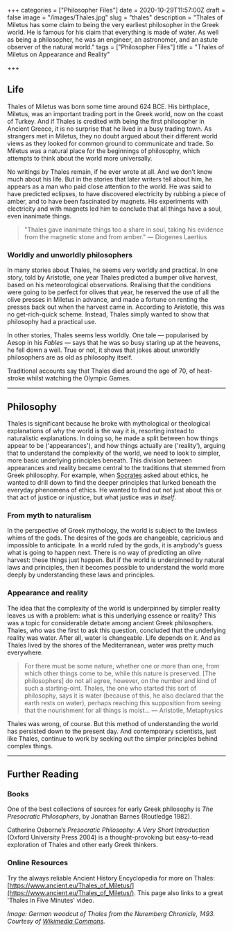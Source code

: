 +++
categories = ["Philosopher Files"]
date = 2020-10-29T11:57:00Z
draft = false
image = "/images/Thales.jpg"
slug = "thales"
description = "Thales of Miletus has some claim to being the very earliest philosopher in the Greek world. He is famous for his claim that everything is made of water.  As well as being a philosopher, he was an engineer, an astronomer, and an astute observer of the natural world."
tags = ["Philosopher Files"]
title = "Thales of Miletus on Appearance and Reality"

+++


## Life

Thales of Miletus was born some time around 624 BCE. His birthplace, Miletus, was an important trading port in the Greek world, now on the coast of Turkey. And if Thales is credited with being the first philosopher in Ancient Greece, it is no surprise that he lived in a busy trading town. As strangers met in Miletus, they no doubt argued about their different world views as they looked for common ground to communicate and trade. So Miletus was a natural place for the beginnings of philosophy, which attempts to think about the world more universally.

No writings by Thales remain, if he ever wrote at all. And we don’t know much about his life. But in the stories that later writers tell about him, he appears as a man who paid close attention to the world. He was said to have predicted eclipses, to have discovered electricity by rubbing a piece of amber, and to have been fascinated by magnets. His experiments with electricity and with magnets led him to conclude that all things have a soul, even inanimate things.

> "Thales gave inanimate things too a share in soul, taking his evidence from the magnetic stone and from amber." — Diogenes Laertius

### Worldly and unworldly philosophers

In many stories about Thales, he seems very worldly and practical. In one story, told by Aristotle, one year Thales predicted a bumper olive harvest, based on his meteorological observations. Realising that the conditions were going to be perfect for olives that year, he reserved the use of all the olive presses in Miletus in advance, and made a fortune on renting the presses back out when the harvest came in. According to Aristotle, this was no get-rich-quick scheme. Instead, Thales simply wanted to show that philosophy had a practical use.

In other stories, Thales seems less worldly. One tale — popularised by Aesop in his _Fables_ — says that he was so busy staring up at the heavens, he fell down a well. True or not, it shows that jokes about unworldly philosophers are as old as philosophy itself.

Traditional accounts say that Thales died around the age of 70, of heat-stroke whilst watching the Olympic Games.

---

## Philosophy

Thales is significant because he broke with mythological or theological explanations of why the world is the way it is, resorting instead to naturalistic explanations. In doing so, he made a split between how things appear to be ('appearances'), and how things actually are ('reality'), arguing that to understand the complexity of the world, we need to look to simpler, more basic underlying principles beneath. This division between appearances and reality became central to the traditions that stemmed from Greek philosophy. For example, when [Socrates](/socrates) asked about ethics, he wanted to drill down to find the deeper principles that lurked beneath the everyday phenomena of ethics. He wanted to find out not just about this or that act of justice or injustice, but what justice was _in itself_.

### From myth to naturalism

In the perspective of Greek mythology, the world is subject to the lawless whims of the gods. The desires of the gods are changeable, capricious and impossible to anticipate. In a world ruled by the gods, it is anybody's guess what is going to happen next. There is no way of predicting an olive harvest: these things just happen. But if the world is underpinned by natural laws and principles, then it becomes possible to understand the world more deeply by understanding these laws and principles.

### Appearance and reality

The idea that the complexity of the world is underpinned by simpler reality leaves us with a problem: what is this underlying essence or reality? This was a topic for considerable debate among ancient Greek philosophers. Thales, who was the first to ask this question, concluded that the underlying reality was water. After all, water is changeable. Life depends on it. And as Thales lived by the shores of the Mediterranean, water was pretty much everywhere.

> For there must be some nature, whether one or more than one, from which other things come to be, while this nature is preserved. [The philosophers] do not all agree, however, on the number and kind of such a starting-oint. Thales, the one who started this sort of philosophy, says it is water (because of this, he also declared that the earth rests on water), perhaps reaching this supposition from seeing that the nourishment for all things is moist... — Aristotle, Metaphysics

Thales was wrong, of course. But this method of understanding the world has persisted down to the present day. And contemporary scientists, just like Thales, continue to work by seeking out the simpler principles behind complex things.

---

## Further Reading

### Books

One of the best collections of sources for early Greek philosophy is _The Presocratic Philosophers_, by Jonathan Barnes (Routledge 1982).

Catherine Osborne’s _Presocratic Philosophy: A Very Short Introduction_ (Oxford University Press 2004) is a thought-provoking but easy-to-read exploration of Thales and other early Greek thinkers.

### Online Resources

Try the always reliable Ancient History Encyclopedia for more on Thales: [https://www.ancient.eu/Thales_of_Miletus/](https://www.ancient.eu/Thales_of_Miletus/). This page also links to a great 'Thales in Five Minutes' video.

_Image: German woodcut of Thales from the Nuremberg Chronicle, 1493. Courtesy of [Wikimedia Commons](https://commons.wikimedia.org/wiki/File:Thales_in_Nuremberg_Chronicle_LIXr.jpg)._







